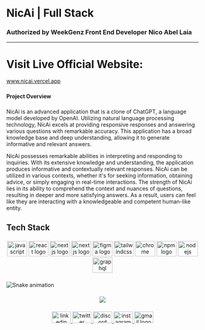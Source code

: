 # NicAi | Full Stack
### Authorized by WeekGenz Front End Developer Nico Abel Laia
------------
# Visit Live Official Website:
www.nicai.vercel.app

###

<h4 align="left">Project Overview</h4>

###

<p align="left">
NicAi is an advanced application that is a clone of ChatGPT, a language model developed by OpenAI. Utilizing natural language processing technology, NicAi excels at providing responsive responses and answering various questions with remarkable accuracy. This application has a broad knowledge base and deep understanding, allowing it to generate informative and relevant answers.

NicAi possesses remarkable abilities in interpreting and responding to inquiries. With its extensive knowledge and understanding, the application produces informative and contextually relevant responses. NicAi can be utilized in various contexts, whether it's for seeking information, obtaining advice, or simply engaging in real-time interactions. The strength of NicAi lies in its ability to comprehend the context and nuances of questions, resulting in deeper and more satisfying answers. As a result, users can feel like they are interacting with a knowledgeable and competent human-like entity.</p>

###

<h2 align="left">Tech Stack</h2>

###

<div align="center">
  <img src="https://cdn.jsdelivr.net/gh/devicons/devicon/icons/javascript/javascript-original.svg" height="40" width="52" alt="javascript logo"  />
  <img src="https://cdn.jsdelivr.net/gh/devicons/devicon/icons/react/react-original.svg" height="40" width="52" alt="react logo"  />
  <img src="https://cdn.jsdelivr.net/gh/devicons/devicon/icons/nextjs/nextjs-original.svg" height="40" width="52" alt="nextjs logo"  />
  <img src="https://cdn.jsdelivr.net/gh/devicons/devicon/icons/nextjs/typescriptjs-original.svg" height="40" width="52" alt="nextjs logo"  />
  <img src="https://cdn.jsdelivr.net/gh/devicons/devicon/icons/figma/figma-original.svg" height="40" width="52" alt="figma logo"  />
  <img src="https://cdn.jsdelivr.net/gh/devicons/devicon/icons/tailwindcss/tailwindcss-original-wordmark.svg" height="40" width="52" alt="tailwindcss logo"  />
  <img src="https://cdn.jsdelivr.net/gh/devicons/devicon/icons/chrome/chrome-original.svg" height="40" width="52" alt="chrome logo"  />
  <img src="https://cdn.jsdelivr.net/gh/devicons/devicon/icons/npm/npm-original-wordmark.svg" height="40" width="52" alt="npm logo"  />
  <img src="https://cdn.jsdelivr.net/gh/devicons/devicon/icons/nodejs/nodejs-original.svg" height="40" width="52" alt="nodejs logo"  />
  <img src="https://cdn.jsdelivr.net/gh/devicons/devicon/icons/graphql/graphql-plain.svg" height="40" width="52" alt="graphql logo"  />
</div>

###

<img src="https://raw.githubusercontent.com/NicoAL95/NicoAL95/output/snake.svg" alt="Snake animation" />

###

<div align="center">
  <img src="https://profile-counter.glitch.me/NicoAL95/count.svg?"  />
</div>

###

<div align="center">
  <a href="https://www.linkedin.com/in/nicoabellaia/" target="_blank">
    <img src="https://raw.githubusercontent.com/maurodesouza/profile-readme-generator/master/src/assets/icons/social/linkedin/default.svg" width="50" height="30" alt="linkedin logo"  />
  </a>
  <a href="https://twitter.com/nicoabellaia" target="_blank">
    <img src="https://raw.githubusercontent.com/maurodesouza/profile-readme-generator/master/src/assets/icons/social/twitter/default.svg" width="50" height="30" alt="twitter logo"  />
  </a>
  <a href="https://discordapp.com/users/532832972852690945" target="_blank">
    <img src="https://raw.githubusercontent.com/maurodesouza/profile-readme-generator/master/src/assets/icons/social/discord/default.svg" width="50" height="30" alt="discord logo"  />
  </a>
  <a href="https://www.instagram.com/nicoabellaia/" target="_blank">
    <img src="https://raw.githubusercontent.com/maurodesouza/profile-readme-generator/master/src/assets/icons/social/instagram/default.svg" width="50" height="30" alt="instagram logo"  />
  </a>
  <a href="nicoabellaia@gmail.com" target="_blank">
    <img src="https://raw.githubusercontent.com/maurodesouza/profile-readme-generator/master/src/assets/icons/social/gmail/default.svg" width="50" height="30" alt="gmail logo"  />
  </a>
</div>

###
